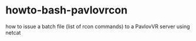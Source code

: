 # howto-bash-pavlovrcon
how to issue a batch file (list of rcon commands) to a PavlovVR server using netcat
